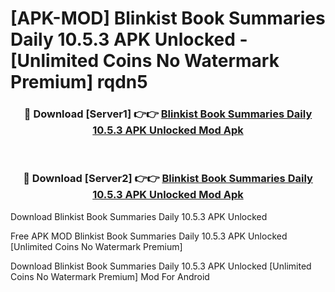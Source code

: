 # [APK-MOD] Blinkist  Book Summaries Daily 10.5.3 APK Unlocked - [Unlimited Coins No Watermark Premium] rqdn5



<div align="center">
<h3>🔴 Download [Server1] 👉👉 <a href="https://momento.my/?title=Blinkist__Book_Summaries_Daily_10.5.3_APK_Unlocked">Blinkist  Book Summaries Daily 10.5.3 APK Unlocked Mod Apk</a></h3><br>

<h3>🔴 Download [Server2] 👉👉 <a href="https://momento.my/?title=Blinkist__Book_Summaries_Daily_10.5.3_APK_Unlocked">Blinkist  Book Summaries Daily 10.5.3 APK Unlocked Mod Apk</a></h3>
</div>



Download Blinkist  Book Summaries Daily 10.5.3 APK Unlocked 

Free APK MOD Blinkist  Book Summaries Daily 10.5.3 APK Unlocked [Unlimited Coins No Watermark Premium]

Download Blinkist  Book Summaries Daily 10.5.3 APK Unlocked [Unlimited Coins No Watermark Premium] Mod For Android
